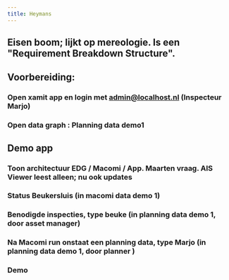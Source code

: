 ```yaml
---
title: Heymans
---
```


## Eisen boom; lijkt op mereologie. Is een "Requirement Breakdown Structure".
## Voorbereiding:
### Open xamit app en login met admin@localhost.nl (Inspecteur Marjo)
### Open data graph : Planning data demo1
## Demo app
### Toon architectuur EDG / Macomi / App. Maarten vraag. AIS Viewer leest alleen; nu ook updates
### Status Beukersluis (in macomi data demo 1)
### Benodigde inspecties, type beuke (in planning data demo 1, door asset manager)
### Na Macomi run onstaat een planning data, type Marjo (in planning data demo 1, door planner )
### Demo
